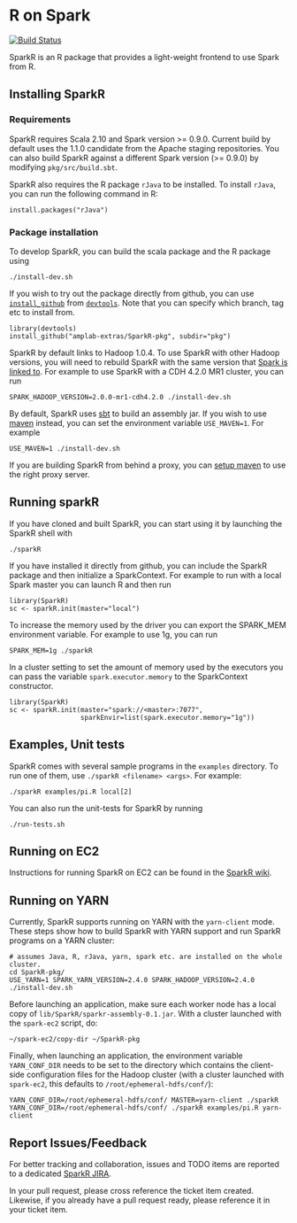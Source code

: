 # R on Spark

[![Build Status](https://travis-ci.org/amplab-extras/SparkR-pkg.png?branch=master)](https://travis-ci.org/amplab-extras/SparkR-pkg)

SparkR is an R package that provides a light-weight frontend to use Spark from
R.


## Installing SparkR

### Requirements
SparkR requires Scala 2.10 and Spark version >= 0.9.0. Current build by default uses the 1.1.0
candidate from the Apache staging repositories. You can also build SparkR against a
different Spark version (>= 0.9.0) by modifying `pkg/src/build.sbt`.

SparkR also requires the R package `rJava` to be installed. To install `rJava`,
you can run the following command in R:

    install.packages("rJava")


### Package installation
To develop SparkR, you can build the scala package and the R package using

    ./install-dev.sh

If you wish to try out the package directly from github, you can use [`install_github`](http://www.inside-r.org/packages/cran/devtools/docs/install_github) from [`devtools`](http://www.inside-r.org/packages/cran/devtools). Note that you can specify which branch, tag etc to install from.

    library(devtools)
    install_github("amplab-extras/SparkR-pkg", subdir="pkg")

SparkR by default links to Hadoop 1.0.4. To use SparkR with other Hadoop
versions, you will need to rebuild SparkR with the same version that [Spark is
linked
to](http://spark.apache.org/docs/latest/index.html#a-note-about-hadoop-versions).
For example to use SparkR with a CDH 4.2.0 MR1 cluster, you can run

    SPARK_HADOOP_VERSION=2.0.0-mr1-cdh4.2.0 ./install-dev.sh

By default, SparkR uses [sbt](http://www.scala-sbt.org) to build an assembly
jar. If you wish to use [maven](http://maven.apache.org/) instead, you can set
the environment variable `USE_MAVEN=1`. For example

    USE_MAVEN=1 ./install-dev.sh
    
If you are building SparkR from behind a proxy, you can [setup maven](https://maven.apache.org/guides/mini/guide-proxies.html) to use the right proxy
server.


## Running sparkR
If you have cloned and built SparkR, you can start using it by launching the SparkR
shell with

    ./sparkR

If you have installed it directly from github, you can include the SparkR
package and then initialize a SparkContext. For example to run with a local
Spark master you can launch R and then run

    library(SparkR)
    sc <- sparkR.init(master="local")

To increase the memory used by the driver you can export the SPARK\_MEM
environment variable. For example to use 1g, you can run

    SPARK_MEM=1g ./sparkR

In a cluster setting to set the amount of memory used by the executors you can
pass the variable `spark.executor.memory` to the SparkContext constructor.

    library(SparkR)
    sc <- sparkR.init(master="spark://<master>:7077",
                      sparkEnvir=list(spark.executor.memory="1g"))


## Examples, Unit tests

SparkR comes with several sample programs in the `examples` directory.
To run one of them, use `./sparkR <filename> <args>`. For example:

    ./sparkR examples/pi.R local[2]

You can also run the unit-tests for SparkR by running

    ./run-tests.sh

## Running on EC2

Instructions for running SparkR on EC2 can be found in the
[SparkR wiki](https://github.com/amplab-extras/SparkR-pkg/wiki/SparkR-on-EC2).

## Running on YARN
Currently, SparkR supports running on YARN with the `yarn-client` mode. These steps show how to build SparkR with YARN support and run SparkR programs on a YARN cluster:

```
# assumes Java, R, rJava, yarn, spark etc. are installed on the whole cluster.
cd SparkR-pkg/
USE_YARN=1 SPARK_YARN_VERSION=2.4.0 SPARK_HADOOP_VERSION=2.4.0 ./install-dev.sh
```

Before launching an application, make sure each worker node has a local copy of `lib/SparkR/sparkr-assembly-0.1.jar`. With a cluster launched with the `spark-ec2` script, do:
```
~/spark-ec2/copy-dir ~/SparkR-pkg
```

Finally, when launching an application, the environment variable `YARN_CONF_DIR` needs to be set to the directory which contains the client-side configuration files for the Hadoop cluster (with a cluster launched with `spark-ec2`, this defaults to `/root/ephemeral-hdfs/conf/`):
```
YARN_CONF_DIR=/root/ephemeral-hdfs/conf/ MASTER=yarn-client ./sparkR
YARN_CONF_DIR=/root/ephemeral-hdfs/conf/ ./sparkR examples/pi.R yarn-client
```

## Report Issues/Feedback 

For better tracking and collaboration, issues and TODO items are reported to a dedicated [SparkR JIRA](https://sparkr.atlassian.net/browse/SPARKR/).

In your pull request, please cross reference the ticket item created. Likewise, if you already have a pull request ready, please reference it in your ticket item.
